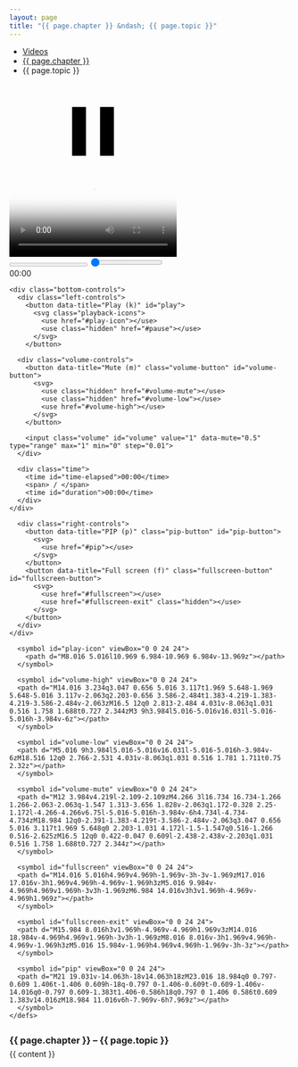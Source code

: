 ```yaml
---
layout: page
title: "{{ page.chapter }} &ndash; {{ page.topic }}"
---
```

<!-- Video Breadcrumbs -->
<ul class="breadcrumbs">
  <li><a href="{{ site.baseurl }}/videos">Videos</a></li>
  <li><a href="{{ site.baseurl }}/videos/{{ page.chaper }}">{{ page.chapter }}</a></li>
  <li>{{ page.topic }}</li>
</ul>
<!-- End Video Breadcrumbs -->
<!-- Video -->
<div class="video-container" id="video-container" style="margin-top: 20pt;">
  <div class="playback-animation" id="playback-animation">
    <svg class="playback-icons">
      <use class="hidden" href="#play-icon"></use>
      <use href="#pause"></use>
    </svg>
  </div>

  <video controls class="video" id="video" preload="metadata" poster="{{ page.image }}">
    <source src="{{ page.source }}" type="video/mp4"></source>
  </video>

  <div class="video-controls hidden" id="video-controls">
    <div class="video-progress">
      <progress id="progress-bar" value="0" min="0"></progress>
      <input class="seek" id="seek" value="0" min="0" type="range" step="1">
      <div class="seek-tooltip" id="seek-tooltip">00:00</div>
    </div>

    <div class="bottom-controls">
      <div class="left-controls">
        <button data-title="Play (k)" id="play">
          <svg class="playback-icons">
            <use href="#play-icon"></use>
            <use class="hidden" href="#pause"></use>
          </svg>
        </button>

      <div class="volume-controls">
        <button data-title="Mute (m)" class="volume-button" id="volume-button">
          <svg>
            <use class="hidden" href="#volume-mute"></use>
            <use class="hidden" href="#volume-low"></use>
            <use href="#volume-high"></use>
          </svg>
        </button>

        <input class="volume" id="volume" value="1" data-mute="0.5" type="range" max="1" min="0" step="0.01">
      </div>

      <div class="time">
        <time id="time-elapsed">00:00</time>
        <span> / </span>
        <time id="duration">00:00</time>
      </div>
    </div>

      <div class="right-controls">
        <button data-title="PIP (p)" class="pip-button" id="pip-button">
          <svg>
            <use href="#pip"></use>
          </svg>
        </button>
        <button data-title="Full screen (f)" class="fullscreen-button" id="fullscreen-button">
          <svg>
            <use href="#fullscreen"></use>
            <use href="#fullscreen-exit" class="hidden"></use>
          </svg>
        </button>
      </div>
    </div>
  </div>
</div>

<svg style="display: none">
    <defs>
      <symbol id="pause" viewBox="0 0 24 24">
        <path d="M14.016 5.016h3.984v13.969h-3.984v-13.969zM6 18.984v-13.969h3.984v13.969h-3.984z"></path>
      </symbol>

      <symbol id="play-icon" viewBox="0 0 24 24">
        <path d="M8.016 5.016l10.969 6.984-10.969 6.984v-13.969z"></path>
      </symbol>

      <symbol id="volume-high" viewBox="0 0 24 24">
      <path d="M14.016 3.234q3.047 0.656 5.016 3.117t1.969 5.648-1.969 5.648-5.016 3.117v-2.063q2.203-0.656 3.586-2.484t1.383-4.219-1.383-4.219-3.586-2.484v-2.063zM16.5 12q0 2.813-2.484 4.031v-8.063q1.031 0.516 1.758 1.688t0.727 2.344zM3 9h3.984l5.016-5.016v16.031l-5.016-5.016h-3.984v-6z"></path>
      </symbol>

      <symbol id="volume-low" viewBox="0 0 24 24">
      <path d="M5.016 9h3.984l5.016-5.016v16.031l-5.016-5.016h-3.984v-6zM18.516 12q0 2.766-2.531 4.031v-8.063q1.031 0.516 1.781 1.711t0.75 2.32z"></path>
      </symbol>

      <symbol id="volume-mute" viewBox="0 0 24 24">
      <path d="M12 3.984v4.219l-2.109-2.109zM4.266 3l16.734 16.734-1.266 1.266-2.063-2.063q-1.547 1.313-3.656 1.828v-2.063q1.172-0.328 2.25-1.172l-4.266-4.266v6.75l-5.016-5.016h-3.984v-6h4.734l-4.734-4.734zM18.984 12q0-2.391-1.383-4.219t-3.586-2.484v-2.063q3.047 0.656 5.016 3.117t1.969 5.648q0 2.203-1.031 4.172l-1.5-1.547q0.516-1.266 0.516-2.625zM16.5 12q0 0.422-0.047 0.609l-2.438-2.438v-2.203q1.031 0.516 1.758 1.688t0.727 2.344z"></path>
      </symbol>

      <symbol id="fullscreen" viewBox="0 0 24 24">
      <path d="M14.016 5.016h4.969v4.969h-1.969v-3h-3v-1.969zM17.016 17.016v-3h1.969v4.969h-4.969v-1.969h3zM5.016 9.984v-4.969h4.969v1.969h-3v3h-1.969zM6.984 14.016v3h3v1.969h-4.969v-4.969h1.969z"></path>
      </symbol>

      <symbol id="fullscreen-exit" viewBox="0 0 24 24">
      <path d="M15.984 8.016h3v1.969h-4.969v-4.969h1.969v3zM14.016 18.984v-4.969h4.969v1.969h-3v3h-1.969zM8.016 8.016v-3h1.969v4.969h-4.969v-1.969h3zM5.016 15.984v-1.969h4.969v4.969h-1.969v-3h-3z"></path>
      </symbol>

      <symbol id="pip" viewBox="0 0 24 24">
      <path d="M21 19.031v-14.063h-18v14.063h18zM23.016 18.984q0 0.797-0.609 1.406t-1.406 0.609h-18q-0.797 0-1.406-0.609t-0.609-1.406v-14.016q0-0.797 0.609-1.383t1.406-0.586h18q0.797 0 1.406 0.586t0.609 1.383v14.016zM18.984 11.016v6h-7.969v-6h7.969z"></path>
      </symbol>
    </defs>
  </svg>

  <script src="{{ site.baseurl }}/assets/js/videoplayer.js"></script>

<h3 class="section-subheading text-muted" style="margin: 20pt 0pt 5pt 0pt;">{{ page.chapter }} &ndash; {{ page.topic }}</h3>
<div class="description">
  {{ content }}
</div>
<!-- End Video -->
